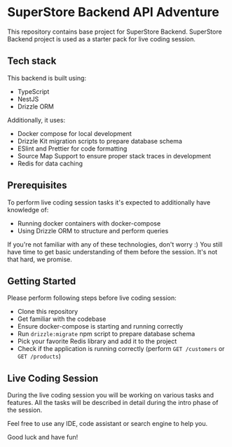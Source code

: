 SuperStore Backend API Adventure
===============================

This repository contains base project for SuperStore Backend.
SuperStore Backend project is used as a starter pack for live coding session.

## Tech stack

This backend is built using:

- TypeScript
- NestJS
- Drizzle ORM

Additionally, it uses:

- Docker compose for local development
- Drizzle Kit migration scripts to prepare database schema
- ESlint and Prettier for code formatting
- Source Map Support to ensure proper stack traces in development
- Redis for data caching

## Prerequisites

To perform live coding session tasks it's expected to additionally have knowledge of:

- Running docker containers with docker-compose
- Using Drizzle ORM to structure and perform queries

If you're not familiar with any of these technologies, don't worry :)
You still have time to get basic understanding of them before the session.
It's not that hard, we promise.

## Getting Started

Please perform following steps before live coding session:

- Clone this repository
- Get familiar with the codebase
- Ensure docker-compose is starting and running correctly
- Run `drizzle:migrate` npm script to prepare database schema
- Pick your favorite Redis library and add it to the project
- Check if the application is running correctly (perform `GET /customers` or `GET /products`)

## Live Coding Session

During the live coding session you will be working on various tasks and features.
All the tasks will be described in detail during the intro phase of the session.

Feel free to use any IDE, code assistant or search engine to help you.

Good luck and have fun!
